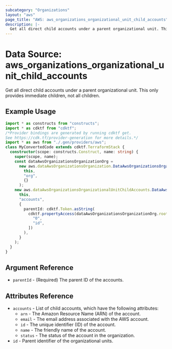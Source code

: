 ```yaml
---
subcategory: "Organizations"
layout: "aws"
page_title: "AWS: aws_organizations_organizational_unit_child_accounts"
description: |-
  Get all direct child accounts under a parent organizational unit. This only provides immediate children, not all children.
---
```


# Data Source: aws_organizations_organizational_unit_child_accounts

Get all direct child accounts under a parent organizational unit. This only provides immediate children, not all children.

## Example Usage

```typescript
import * as constructs from "constructs";
import * as cdktf from "cdktf";
/*Provider bindings are generated by running cdktf get.
See https://cdk.tf/provider-generation for more details.*/
import * as aws from "./.gen/providers/aws";
class MyConvertedCode extends cdktf.TerraformStack {
  constructor(scope: constructs.Construct, name: string) {
    super(scope, name);
    const dataAwsOrganizationsOrganizationOrg =
      new aws.dataAwsOrganizationsOrganization.DataAwsOrganizationsOrganization(
        this,
        "org",
        {}
      );
    new aws.dataAwsOrganizationsOrganizationalUnitChildAccounts.DataAwsOrganizationsOrganizationalUnitChildAccounts(
      this,
      "accounts",
      {
        parentId: cdktf.Token.asString(
          cdktf.propertyAccess(dataAwsOrganizationsOrganizationOrg.roots, [
            "0",
            "id",
          ])
        ),
      }
    );
  }
}

```

## Argument Reference

* `parentId` - (Required) The parent ID of the accounts.

## Attributes Reference

* `accounts` - List of child accounts, which have the following attributes:
    * `arn` - The Amazon Resource Name (ARN) of the account.
    * `email` - The email address associated with the AWS account.
    * `id` - The unique identifier (ID) of the account.
    * `name` - The friendly name of the account.
    * `status` - The status of the account in the organization.
* `id` - Parent identifier of the organizational units.

<!-- cache-key: cdktf-0.17.0-pre.15 input-117cc3b5f82f7a293a87f787776150d4f0abd4f42481085dc1090ff0efb6282f -->